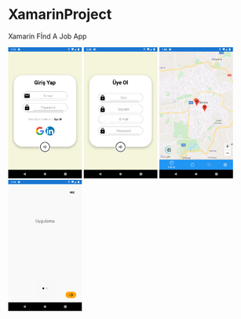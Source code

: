# XamarinProject
Xamarin Fİnd A Job App 

<p float="left"  Pages>
 
  <img src="photo/Login.png" width="150" />
  <img src="photo/Register.png" width="150" /> 
  <img src="photo/MapPage.png" width="150" />
  <img src="photo/startPage.png" width="150" />
</p>


